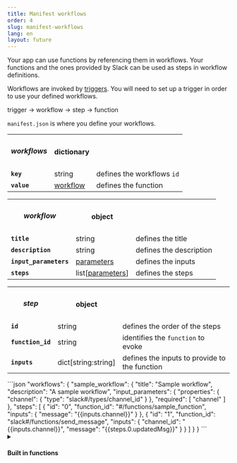 ```yaml
---
title: Manifest workflows
order: 4
slug: manifest-workflows
lang: en
layout: future
---
```


<div class="section-content">

Your app can use functions by referencing them in workflows. Your functions and the ones provided by Slack can be used as steps in workflow definitions.

Workflows are invoked by <a href="https://api.slack.com/future/triggers" target="_blank">triggers</a>. You will need to set up a trigger in order to use your defined workflows.

trigger → workflow → step → function

`manifest.json` is where you define your workflows.

<table id="workflows">
  <tr>
    <th><h5>workflows</h5></th>
    <th>dictionary</th>
    <th></th>
  </tr>
  <tr>
    <td><b><code>key</code></b></td>
    <td>string</td>
    <td>defines the workflows <code>id</code></td>
  </tr>
  <tr>
    <td><b><code>value</code></b></td>
    <td><a href="#workflow">workflow</a></td>
    <td>defines the function</td>
  </tr>
</table>

<table id="workflow">
  <tr>
    <th><h5>workflow</h5></th>
    <th>object</th>
    <th></th>
  </tr>
  <tr>
    <td><b><code>title</code></b></td>
    <td>string</td>
    <td>defines the title</td>
  </tr>
  <tr>
    <td><b><code>description</code></b></td>
    <td>string</td>
    <td>defines the description</td>
  </tr>
  <tr>
    <td><b><code>input_parameters</code></b></td>
    <td><a href="#parameters">parameters</a></td>
    <td>defines the inputs</td>
  </tr>
  <tr>
    <td><b><code>steps</code></b></td>
    <td>list[<a href="#parameters">parameters</a>]</td>
    <td>defines the steps</td>
  </tr>
</table>

<table id="step">
  <tr>
    <th><h5>step</h5></th>
    <th>object</th>
    <th></th>
  </tr>
  <tr>
    <td><b><code>id</code></b></td>
    <td>string</td>
    <td>defines the order of the steps</td>
  </tr>
  <tr>
    <td><b><code>function_id</code></b></td>
    <td>string</td>
    <td>identifies the <code>function</code> to evoke</td>
  </tr>
  <tr>
    <td><b><code>inputs</code></b></td>
    <td>dict[string:string]</td>
    <td>defines the inputs to provide to the function</td>
  </tr>
</table>

</div>

<div>
```json
  "workflows": {
    "sample_workflow": {
      "title": "Sample workflow",
      "description": "A sample workflow",
      "input_parameters": {
        "properties": {
          "channel": {
            "type": "slack#/types/channel_id"
          }
        },
        "required": [
          "channel"
        ]
      },
      "steps": [
        {
          "id": "0",
          "function_id": "#/functions/sample_function",
          "inputs": {
            "message": "{{inputs.channel}}"
          }
        },
        {
          "id": "1",
          "function_id": "slack#/functions/send_message",
          "inputs": {
            "channel_id": "{{inputs.channel}}",
            "message": "{{steps.0.updatedMsg}}"
          }
        }
      ]
    }
  }
```
</div>

<details class="secondary-wrapper" >
  
<summary id="built-in-functions" class="section-head" markdown="0">
  <h4 class="section-head">Built in functions</h4>
</summary>

<div class="secondary-content">
Slack provides built in functions that can be used by a workflow to accomplish simple tasks, add these functions to your workflow steps in order to use them.

- <a href="https://api.slack.com/future/functions#send-message" target="_blank">Send message</a>
- <a href="https://api.slack.com/future/functions#open-a-form" target="_blank">Open a form</a>
- <a href="https://api.slack.com/future/functions#create-channel" target="_blank">Create channel</a>

Refer to <a href="https://api.slack.com/future/functions" target="_blank">the built-in functions document</a> to learn about the available built-in functions.
</div>

```json
    "$comment": "A step to post the user name to a channel"
    "steps": [
      {
        "id": "0",
        "function_id": "slack#/functions/send_message",
        "inputs": {
          "channel_id": "{{inputs.channel}}",
          "message": "{{inputs.user_name}}"
        }
      }
    ]
```

</details>
